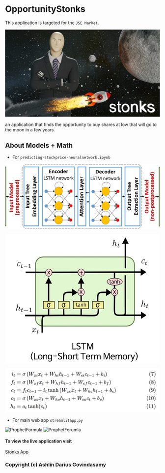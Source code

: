 # OpportunityStonks

This application is targeted for the `JSE Market`.

![Stonks](./assets/img/stonksmoon.jpg)

an application that finds the opportunity to buy shares at low that will go to the moon in a few years.

## About Models + Math

- For `predicting-stockprice-neuralnetwork.ipynb`

![LSTM-Diagram](./assets/img/LSTM-Diagram.png)

![LSTM-Diagram2](./assets/img/LSTM-Diagram2.png)

![LSTM-Math](./assets/img/LSTM-math.png)

- For main web app `streamlitapp.py`

![ProphetFormula](https://raw.githubusercontent.com/uselessskills/auto_ml/master/Prophet_analysis/pngs/final_formula_new.png)
![ProphetForumla](https://raw.githubusercontent.com/uselessskills/auto_ml/master/Prophet_analysis/pngs/stan.png)

#### To view the live application visit 

[Stonks App](https://stonks.adgstudios.co.za)

### Copyright (c) Ashlin Darius Govindasamy 
